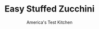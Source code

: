 ---
layout: ../../layouts/MarkdownPostLayout.astro
title: Easy Stuffed Zucchini
author: America's Test Kitchen
pubDate: 2023-03-15
description: "Looking for a fast route to savory stuffed zucchini, we found inspiration in the Mediterranean."
image_url: https://res.cloudinary.com/hksqkdlah/image/upload/ar_1:1,c_fill,dpr_2.0,f_auto,fl_lossy.progressive.strip_profile,g_faces:auto,q_auto:low,w_344/7643_sfs-zuchiniboat-01-276790
tags: ["Side Dishes","Vegetables"]
calories: 1214
protein: 11
carbohydrates: 33
fats: 
fiber: 4
ingredients: ["4 , medium zucchini (see note), stem ends removed","2 tablespoons, extra-virgin olive oil","1 , minced shallot","3/4 cup, low-sodium chicken broth","2/3 cup, plain couscous","3/4 cup, crumbled feta cheese","3 tablespoons, pitted kalamata olives, finely chopped","2 tablespoons, fresh basil leaves, finely chopped",", Salt and pepper"]
serves: 4
time: "45 minutes"
instructions: ["MICROWAVE ZUCCHINI Adjust oven rack to upper-middle position and heat oven to 475 degrees. Slice off top third of each zucchini lengthwise and arrange cut-side down in microwave-safe baking dish. Microwave until cut side of zucchini is slightly translucent and easily pierced with tip of knife, 4 to 8 minutes. Set aside.","COOK COUSCOUS Heat oil in small saucepan over medium-high heat until shimmering. Cook shallot until softened, about 1 minute. Add broth and bring to boil. Quickly stir in couscous, ½ cup feta, olives, and basil. Remove from heat and let sit, covered, until liquid is absorbed and couscous is tender, about 5 minutes. Fluff couscous with fork and season with salt and pepper.","SCOOP, STUFF, AND BAKE Working with 1 zucchini at a time, carefully scoop out seeds, leaving ¼-inch thick shell. Arrange zucchini cut-side up in empty baking dish, season with salt and pepper, and stuff with couscous mixture. Sprinkle with remaining feta and bake until cheese is slightly browned, about 10 minutes. Serve."]
nutrition: ["682 mg Potassium","243 mg Phosphorus","196 mg Calcium","1 mg Iron","59 mg Magnesium","762 mg Sodium","1 mg Zinc","14 g Fat","2 mg Niacin (B3)","6 g Monounsaturated","1 g Polyunsaturated","36 mg Vitamin C","25 mg Cholesterol","5 g Saturated","4 g Fiber","67 µg Folate (food)","7 g Sugars","20 µg Vitamin K","265 g Water","33 g Carbs","67 µg Folate equivalent (total)","11 g Protein","1 mg Vitamin E","59 µg Vitamin A","303 kcal Energy","1214 calories"]
notes: "Zucchini between 6 and 8 inches long work best here."
---